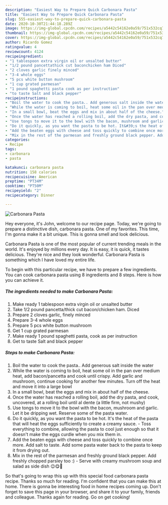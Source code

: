 ```yaml
---
description: "Easiest Way to Prepare Quick Carbonara Pasta"
title: "Easiest Way to Prepare Quick Carbonara Pasta"
slug: 555-easiest-way-to-prepare-quick-carbonara-pasta
date: 2020-10-30T21:44:18.289Z
image: https://img-global.cpcdn.com/recipes/a5442c54162e0a59/751x532cq70/carbonara-pasta-recipe-main-photo.jpg
thumbnail: https://img-global.cpcdn.com/recipes/a5442c54162e0a59/751x532cq70/carbonara-pasta-recipe-main-photo.jpg
cover: https://img-global.cpcdn.com/recipes/a5442c54162e0a59/751x532cq70/carbonara-pasta-recipe-main-photo.jpg
author: Ricardo Gomez
ratingvalue: 4
reviewcount: 4124
recipeingredient:
- "1 tablespoon extra virgin oil or unsalted butter"
- "1/2 pound pancettathick cut baconchicken ham Diced"
- "2 cloves garlic finely minced"
- "3-4 whole eggs"
- "5 pcs white button mushroom"
- "1 cup grated parmesan"
- "1 pound spaghetti pasta cook as per instruction"
- "to taste Salt and black pepper"
recipeinstructions:
- "Boil the water to cook the pasta.. Add generous salt inside the water"
- "While the water is coming to boil, heat some oil in the pan over medium heat, add bacon/pancetta and cook until crispy. Add garlic and mushroom, continue cooking for another few minutes. Turn off the heat and move it into a large bowl"
- "In a small bowl, beat the eggs and mix in about half of the cheese."
- "Once the water has reached a rolling boil, add the dry pasta, and cook, uncovered, at a rolling boil until al dente (a little firm, not mushy)"
- "Use tongs to move it to the bowl with the bacon, mushroom and garlic. Let it be dripping wet. Reserve some of the pasta water."
- "Do it quickly, as you want the pasta to be hot. It&#39;s the heat of the pasta that will heat the eggs sufficiently to create a creamy sauce. Toss everything to combine, allowing the pasta to cool just enough so that it doesn&#39;t make the eggs curdle when you mix them in."
- "Add the beaten eggs with cheese and toss quickly to combine once more. Add salt to taste. Add some pasta water back to the pasta to keep it from drying out."
- "Mix in the rest of the parmesan and freshly ground black pepper. Add freshly chopped parsley too :) Serve with creamy mushroom soup and salad as side dish 😉😋🤤"
categories:
- Recipe
tags:
- carbonara
- pasta

katakunci: carbonara pasta 
nutrition: 158 calories
recipecuisine: American
preptime: "PT34M"
cooktime: "PT50M"
recipeyield: "2"
recipecategory: Dinner

---
```



![Carbonara Pasta](https://img-global.cpcdn.com/recipes/a5442c54162e0a59/751x532cq70/carbonara-pasta-recipe-main-photo.jpg)

Hey everyone, it's John, welcome to our recipe page. Today, we're going to prepare a distinctive dish, carbonara pasta. One of my favorites. This time, I'm gonna make it a bit unique. This is gonna smell and look delicious.



Carbonara Pasta is one of the most popular of current trending meals in the world. It's enjoyed by millions every day. It is easy, it is quick, it tastes delicious. They're nice and they look wonderful. Carbonara Pasta is something which I have loved my entire life.


To begin with this particular recipe, we have to prepare a few ingredients. You can cook carbonara pasta using 8 ingredients and 8 steps. Here is how you can achieve it.

<!--inarticleads1-->

##### The ingredients needed to make Carbonara Pasta:

1. Make ready 1 tablespoon extra virgin oil or unsalted butter
1. Take 1/2 pound pancetta/thick cut bacon/chicken ham. Diced
1. Prepare 2 cloves garlic, finely minced
1. Prepare 3-4 whole eggs
1. Prepare 5 pcs white button mushroom
1. Get 1 cup grated parmesan
1. Make ready 1 pound spaghetti pasta, cook as per instruction
1. Get to taste Salt and black pepper




<!--inarticleads2-->

##### Steps to make Carbonara Pasta:

1. Boil the water to cook the pasta.. Add generous salt inside the water
1. While the water is coming to boil, heat some oil in the pan over medium heat, add bacon/pancetta and cook until crispy. Add garlic and mushroom, continue cooking for another few minutes. Turn off the heat and move it into a large bowl
1. In a small bowl, beat the eggs and mix in about half of the cheese.
1. Once the water has reached a rolling boil, add the dry pasta, and cook, uncovered, at a rolling boil until al dente (a little firm, not mushy)
1. Use tongs to move it to the bowl with the bacon, mushroom and garlic. Let it be dripping wet. Reserve some of the pasta water.
1. Do it quickly, as you want the pasta to be hot. It&#39;s the heat of the pasta that will heat the eggs sufficiently to create a creamy sauce. - Toss everything to combine, allowing the pasta to cool just enough so that it doesn&#39;t make the eggs curdle when you mix them in.
1. Add the beaten eggs with cheese and toss quickly to combine once more. Add salt to taste. Add some pasta water back to the pasta to keep it from drying out.
1. Mix in the rest of the parmesan and freshly ground black pepper. Add freshly chopped parsley too :) - Serve with creamy mushroom soup and salad as side dish 😉😋🤤




So that's going to wrap this up with this special food carbonara pasta recipe. Thanks so much for reading. I'm confident that you can make this at home. There is gonna be interesting food in home recipes coming up. Don't forget to save this page in your browser, and share it to your family, friends and colleague. Thanks again for reading. Go on get cooking!
